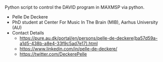 Python script to control the DAVID program in MAXMSP via python.

- Pelle De Deckere
- PhD student at Center For Music In The Brain (MIB), Aarhus University (AU)
- Contact Details
  - https://pure.au.dk/portal/en/persons/pelle-de-deckere(ba57d59a-a1d5-438b-a8e4-33f9c5ad7e17).html
  - https://www.linkedin.com/in/pelle-de-deckere/
  - https://twitter.com/DeckerePelle
<!---
PelleDD/PelleDD is a ✨ special ✨ repository because its `README.md` (this file) appears on your GitHub profile.
You can click the Preview link to take a look at your changes.
--->
